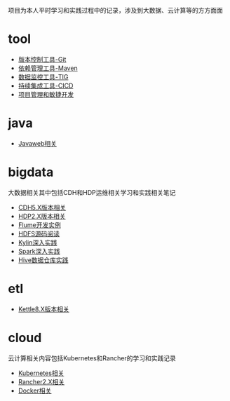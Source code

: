 项目为本人平时学习和实践过程中的记录，涉及到大数据、云计算等的方方面面

# tool

- [版本控制工具-Git](util/git/README.md)
- [依赖管理工具-Maven](util/maven/README.md)
- [数据监控工具-TIG](bigdata/monitor/README.md)
- [持续集成工具-CICD](util/devops/README.md)
- [项目管理和敏捷开发](util/manager/README.md)

# java

-    [Javaweb相关](Javaweb/README.md)

# bigdata

大数据相关其中包括CDH和HDP运维相关学习和实践相关笔记

- [CDH5.X版本相关](bigdata/cdh/cdh5/README.md)
- [HDP2.X版本相关](bigdata/hdp/hdp2.x/README.md)
- [Flume开发实例](bigdata/flume/README.md)
- [HDFS源码阅读](bigdata/hdfs/README.md)
- [Kylin深入实践](bigdata/kylin/README.md)
- [Spark深入实践](bigdata/spark/README.md)
- [Hive数据仓库实践](bigdata/hive/README.md)

# etl

- [Kettle8.X版本相关](bigdata/Kettle/README.md)

# cloud

云计算相关内容包括Kubernetes和Rancher的学习和实践记录

- [Kubernetes相关](cloud/kubernetes/README.md)
- [Rancher2.X相关](cloud/rancher/README.md)
- [Docker相关](cloud/docker/README.md)





